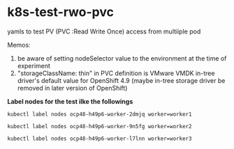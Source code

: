 # k8s-test-rwo-pvc

yamls to test PV (PVC :Read Write Once) access from multiiple pod 

Memos:
1) be aware of setting nodeSelector value to the environment at the time of experiment
2) "storageClassName: thin" in PVC definition is VMware VMDK in-tree driver's default value for OpenShift 4.9 (maybe in-tree storage driver be removed in later version of OpenShift)

**Label nodes for the test ilke the followings**

```
kubectl label nodes ocp48-h49p6-worker-2dmjq worker=worker1

kubectl label nodes ocp48-h49p6-worker-9n5fg worker=worker2

kubectl label nodes ocp48-h49p6-worker-l7lnn worker=worker3
```
